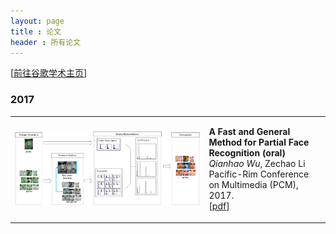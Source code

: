 ```yaml
---
layout: page
title : 论文
header : 所有论文
---
```

[<a href='https://scholar.google.com/citations?hl=zh-CN&view_op=list_works&gmla=AJsN-F72GAouxsqHZy6VUO6wTkEHOtExEs8y7ekExKa8_e2Z2xWYv30hmRYPhq14Mione6Ilv-dJE-vCcuqrY8GeMYzK7xX4oNiQ97zvTMHSHZwTorxHJxQ&user=xc4cV7IAAAAJ'>前往谷歌学术主页</a>]

### 2017
<table class="imgtable">
  <tr>
    <td>
      <img src="/images/papers/pcm2017_partial_pace_recog.png" alt="PCM2017_partial_face_recog width=400 height=300" />
    </td>
    <td align="left" valign="middle">
      <p>
        <b>A Fast and General Method for Partial Face Recognition (oral)</b> <br />
        <i>Qianhao Wu</i>, Zechao Li <br />
        Pacific-Rim Conference on Multimedia (PCM), 2017. <br />
        [<a href="https://link.springer.com/chapter/10.1007%2F978-3-319-77380-3_21">pdf</a>]
      </p>
    </td>
  </tr>
</table>

